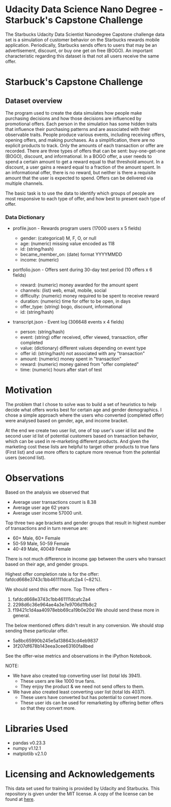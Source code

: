 # Udacity Data Science Nano Degree - Starbuck's Capstone Challenge

The Starbucks Udacity Data Scientist Nanodegree Capstone challenge data set is a simulation of customer behavior on the Starbucks rewards mobile application. Periodically, Starbucks sends offers to users that may be an advertisement, discount, or buy one get on free (BOGO). An important characteristic regarding this dataset is that not all users receive the same offer.

# Starbuck's Capstone Challenge

## Dataset overview
The program used to create the data simulates how people make purchasing decisions and how those decisions are influenced by promotional offers.
Each person in the simulation has some hidden traits that influence their purchasing patterns and are associated with their observable traits. People produce various events, including receiving offers, opening offers, and making purchases.
As a simplification, there are no explicit products to track. Only the amounts of each transaction or offer are recorded.
There are three types of offers that can be sent: buy-one-get-one (BOGO), discount, and informational. In a BOGO offer, a user needs to spend a certain amount to get a reward equal to that threshold amount. In a discount, a user gains a reward equal to a fraction of the amount spent. In an informational offer, there is no reward, but neither is there a requisite amount that the user is expected to spend. Offers can be delivered via multiple channels.

The basic task is to use the data to identify which groups of people are most responsive to each type of offer, and how best to present each type of offer.

### Data Dictionary
 - profile.json - Rewards program users (17000 users x 5 fields)
   - gender: (categorical) M, F, O, or null
   - age: (numeric) missing value encoded as 118
   - id: (string/hash)
   - became_member_on: (date) format YYYYMMDD
   - income: (numeric)
  
 - portfolio.json - Offers sent during 30-day test period (10 offers x 6 fields)
   - reward: (numeric) money awarded for the amount spent
   - channels: (list) web, email, mobile, social
   - difficulty: (numeric) money required to be spent to receive reward
   - duration: (numeric) time for offer to be open, in days
   - offer_type: (string) bogo, discount, informational
   - id: (string/hash)

 - transcript.json - Event log (306648 events x 4 fields)
   - person: (string/hash)
   - event: (string) offer received, offer viewed, transaction, offer completed
   - value: (dictionary) different values depending on event type
   - offer id: (string/hash) not associated with any "transaction"
   - amount: (numeric) money spent in "transaction"
   - reward: (numeric) money gained from "offer completed"
   - time: (numeric) hours after start of test
   
# Motivation 
The problem that I chose to solve was to build a set of heuristics to help decide what offers works best for certain age and gender demographics. I chose a simple approach where the users who converted (completed offer) were analysed based on gender, age, and income bracket. 

At the end we create two user list, one of top user's user id list and the second user id list of potential customers based on transaction behavior, which can be used in re-marketing different products. And given the marketing cost these lists are helpful to target other products to true fans (First list) and use more offers to capture more revenue from the potential users (second list).

# Observations
Based on the analysis we observed that
- Average user transactions count is 8.38
- Average user age 62 years
- Average user income 57000 unit.

Top three two age brackets and gender groups that result in highest number of transactions and in turn revenue are:
- 60+ Male, 60+ Female
- 50-59 Male, 50-59 Female
- 40-49 Male, 40049 Female

There is not much difference in income gap between the users who transact based on their age, and gender groups.

Highest offer completion rate is for the offer: fafdcd668e3743c1bb461111dcafc2a4 (~82%).

We should send this offer more.
Top Three offers -
1. fafdcd668e3743c1bb461111dcafc2a4
2. 2298d6c36e964ae4a3e7e9706d1fb8c2
3. f19421c1d4aa40978ebb69ca19b0e20d We should send these more in general.

The below mentioned offers didn't result in any conversion. We should stop sending these particular offer.
- 5a8bc65990b245e5a138643cd4eb9837
- 3f207df678b143eea3cee63160fa8bed

See the offer-wise metrics and observations in the iPython Notebook.

NOTE:
- We have also created top converting user list (total Ids 3941). 
  - These users are like 1000 true fans. 
  - They enjoy the product & we need not send offers to them.
- We have also created least converting user list (total Ids 4037). 
  - These users have converted but has potential to convert more. 
  - These user ids can be used for remarketing by offering better offers so that they convert more.

# Libraries Used
- pandas v0.23.3 
- numpy v1.12.1 
- matplotlib v2.1.0

# Licensing and Acknowledgements
This data set used for training is provided by Udacity and Starbucks. This repository is given under the MIT license. A copy of the license can be found at [here](https://raw.githubusercontent.com/vasthav/Udacity-DSND-Capstone_project-Starbucks/master/LICENSE).
